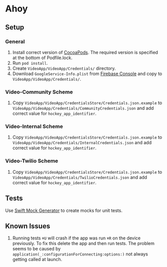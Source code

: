 # Ahoy

## Setup

### General

1. Install correct version of [CocoaPods](http://guides.cocoapods.org/using/getting-started.html). The required version is specified at the bottom of Podfile.lock.
2. Run `pod install`.
3. Create `VideoApp/VideoApp/Credentials/` directory.
4. Download `GoogleService-Info.plist` from [Firebase Console](https://firebase.google.com/docs/ios/setup#add-config-file) and copy to `VideoApp/VideoApp/Credentials/`.

### Video-Community Scheme

1. Copy `VideoApp/VideoApp/CredentialsStore/Credentials.json.example` to `VideoApp/VideoApp/Credentials/CommunityCredentials.json` and add correct value for `hockey_app_identifier`. 

### Video-Internal Scheme

1. Copy `VideoApp/VideoApp/CredentialsStore/Credentials.json.example` to `VideoApp/VideoApp/Credentials/InternalCredentials.json` and add correct value for `hockey_app_identifier`. 

### Video-Twilio Scheme

1. Copy `VideoApp/VideoApp/CredentialsStore/Credentials.json.example` to `VideoApp/VideoApp/Credentials/TwilioCredentials.json` and add correct value for `hockey_app_identifier`. 

## Tests

Use [Swift Mock Generator](https://github.com/seanhenry/SwiftMockGeneratorForXcode) to create mocks for unit tests.

## Known Issues

1. Running tests `⌘U` will crash if the app was run `⌘R` on the device previously. To fix this delete the app and then run tests. The problem seems to be caused by `application(_:configurationForConnecting:options:)` not always getting called at launch.
